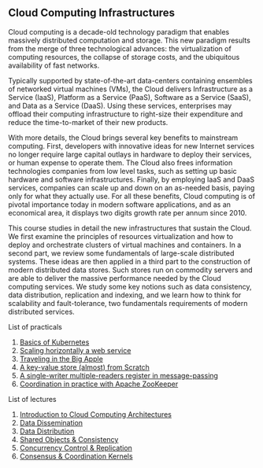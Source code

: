 ## Cloud Computing Infrastructures

Cloud computing is a decade-old technology paradigm that enables massively distributed computation and storage.
This new paradigm results from the merge of three technological advances: the virtualization of computing resources, the collapse of storage costs, and the ubiquitous availability of fast networks.

Typically supported by state-of-the-art data-centers containing ensembles of networked virtual machines (VMs), the Cloud delivers Infrastructure as a Service (IaaS), Platform as a Service (PaaS), Software as a Service (SaaS), and Data as a Service (DaaS).
Using these services, enterprises may offload their computing infrastructure to right-size their expenditure and reduce the time-to-market of their new products.

With more details, the Cloud brings several key benefits to mainstream computing.
First, developers with innovative ideas for new Internet services no longer require large capital outlays in hardware to deploy their services, or human expense to operate them.
The Cloud also frees information technologies companies from low level tasks, such as setting up basic hardware and software infrastructures.
Finally, by employing IaaS and DaaS services, companies can scale up and down on an as-needed basis, paying only for what they actually use.
For all these benefits, Cloud computing is of pivotal importance today in modern software applications, and as an economical area, it displays two digits growth rate per annum since 2010.

This course studies in detail the new infrastructures that sustain the Cloud.
We first examine the principles of resources virtualization and how to deploy and orchestrate clusters of virtual machines and containers.
In a second part, we review some fundamentals of large-scale distributed systems.
These ideas are then applied in a third part to the construction of modern distributed data stores.
Such stores run on commodity servers and are able to deliver the massive performance needed by the Cloud computing services.
We study some key notions such as data consistency, data distribution, replication and indexing, and we learn how to think for scalability and fault-tolerance, two fundamentals requirements of modern distributed services.

List of practicals

1. [Basics of Kubernetes](https://github.com/otrack/cloud-computing-hands-on/tree/master/warmup)
2. [Scaling horizontally a web service](https://github.com/otrack/cloud-computing-hands-on/tree/master/scaling)
3. [Traveling in the Big Apple](https://github.com/otrack/cloud-computing-hands-on/tree/master/spark)
4. [A key-value store (almost) from Scratch](https://github.com/otrack/cloud-computing-hands-on/tree/master/kvstore)
5. [A single-writer multiple-readers register in message-passing](https://github.com/otrack/cloud-computing-hands-on/tree/master/abd)
6. [Coordination in practice with Apache ZooKeeper](https://github.com/otrack/cloud-computing-hands-on/tree/master/zk)

List of lectures

1. [Introduction to Cloud Computing Architectures](https://drive.google.com/open?id=1jejBazViLenC7e80XI1guqZ_a2xo0aEr1wUV9YvBcZ0)
2. [Data Dissemination](https://drive.google.com/open?id=1PFjyNro_eNDPgBxkUdjGH647y47g3VYLLHmCS_bOpLQ)
3. [Data Distribution](https://drive.google.com/open?id=1s0LRrodaYDGN3xfGit6VR9KYeoAoeRbhELBaYFHaoDU)
4. [Shared Objects & Consistency](https://drive.google.com/open?id=1-Uh3iC97elXSUNvwY1G0up-JaLmj-_wV8reS1bPTe8c)
5. [Concurrency Control & Replication](https://drive.google.com/open?id=1UFOoTEHiyxdb0u_O37P1m9cKHT6bXEcTkdgF4mmwl3Q)
6. [Consensus & Coordination Kernels](https://docs.google.com/presentation/d/1jVuYezqp9AgxTaNHWIiAlw5GpgQ0SLBDPNBAQFneOys/edit?usp=sharing)

